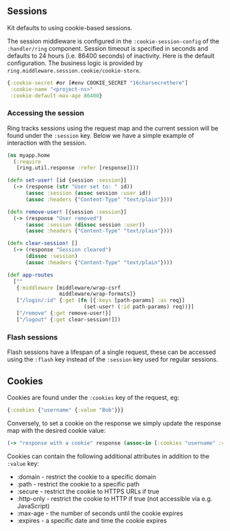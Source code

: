 ## Sessions

Kit defaults to using cookie-based sessions.

The session middleware is configured in the `:cookie-session-config` of the `:handler/ring` component. Session timeout is specified in seconds and defaults to 24 hours (i.e. 86400 seconds) of inactivity. Here is the default configuration. The business logic is provided by `ring.middleware.session.cookie/cookie-store`.

```clojure
{:cookie-secret #or [#env COOKIE_SECRET "16charsecrethere"]
 :cookie-name "<project-ns>"
 :cookie-default-max-age 86400}
```

### Accessing the session

Ring tracks sessions using the request map and the current session will be found under the `:session` key.
Below we have a simple example of interaction with the session.

```clojure
(ns myapp.home
  (:require
   [ring.util.response :refer [response]]))

(defn set-user! [id {session :session}]
  (-> (response (str "User set to: " id))
      (assoc :session (assoc session :user id))
      (assoc :headers {"Content-Type" "text/plain"})))

(defn remove-user! [{session :session}]
  (-> (response "User removed")
      (assoc :session (dissoc session :user))
      (assoc :headers {"Content-Type" "text/plain"})))

(defn clear-session! []
  (-> (response "Session cleared")
      (dissoc :session)
      (assoc :headers {"Content-Type" "text/plain"})))

(def app-routes
  [""
   {:middleware [middleware/wrap-csrf
                 middleware/wrap-formats]}
   ["/login/:id" {:get (fn [{:keys [path-params] :as req}]
                         (set-user! (:id path-params) req))}]
   ["/remove" {:get remove-user!}]
   ["/logout" {:get clear-session!]])
```

### Flash sessions

Flash sessions have a lifespan of a single request, these can be accessed using the `:flash` key instead of the `:session` key used for regular sessions.

## Cookies

Cookies are found under the `:cookies` key of the request, eg:

```clojure
{:cookies {"username" {:value "Bob"}}}

```

Conversely, to set a cookie on the response we simply update the response map with the desired cookie value:

```clojure
(-> "response with a cookie" response (assoc-in [:cookies "username" :value] "Alice"))
```

Cookies can contain the following additional attributes in addition to the `:value` key:

* :domain - restrict the cookie to a specific domain
* :path - restrict the cookie to a specific path
* :secure - restrict the cookie to HTTPS URLs if true
* :http-only - restrict the cookie to HTTP if true (not accessible via e.g. JavaScript)
* :max-age - the number of seconds until the cookie expires
* :expires - a specific date and time the cookie expires
